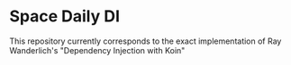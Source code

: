 # Space Daily DI

This repository currently corresponds to the exact implementation of Ray Wanderlich's "Dependency Injection with Koin"